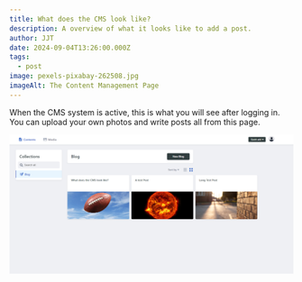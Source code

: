 ```yaml
---
title: What does the CMS look like?
description: A overview of what it looks like to add a post.
author: JJT
date: 2024-09-04T13:26:00.000Z
tags:
  - post
image: pexels-pixabay-262508.jpg
imageAlt: The Content Management Page
---
```

When the CMS system is active, this is what you will see after logging in. You can upload your own photos and write posts all from this page.

![](cms.png)
